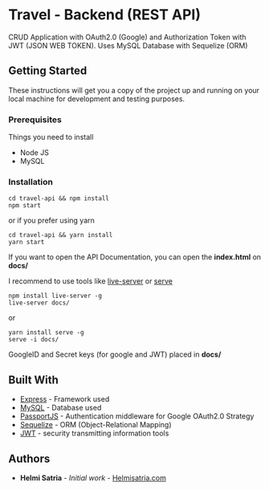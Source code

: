 # Travel - Backend (REST API)

CRUD Application with OAuth2.0 (Google) and Authorization Token with JWT (JSON WEB TOKEN). Uses MySQL Database with Sequelize (ORM)

## Getting Started

These instructions will get you a copy of the project up and running on your local machine for development and testing purposes.
### Prerequisites

Things you need to install

* Node JS
* MySQL

### Installation

```
cd travel-api && npm install
npm start
```

or if you prefer using yarn

```
cd travel-api && yarn install
yarn start
```

If you want to open the API Documentation, you can open the **index.html** on **docs/**

I recommend to use tools like [live-server](https://www.npmjs.com/package/live-server) or [serve](https://www.npmjs.com/package/serve)

```
npm install live-server -g
live-server docs/
```
or 
```
yarn install serve -g
serve -i docs/
```

GoogleID and Secret keys (for google and JWT) placed in **docs/**
## Built With

* [Express](http://http://expressjs.com/) - Framework used
* [MySQL](https://www.mysql.com/) - Database used
* [PassportJS](http://www.passportjs.org/) - Authentication middleware for Google OAuth2.0 Strategy
* [Sequelize](https:/http://docs.sequelizejs.com/) - ORM (Object-Relational Mapping)
* [JWT](https://jwt.io/) - security transmitting information tools

## Authors

* **Helmi Satria** - *Initial work* - [Helmisatria.com](https://helmisatria.com)